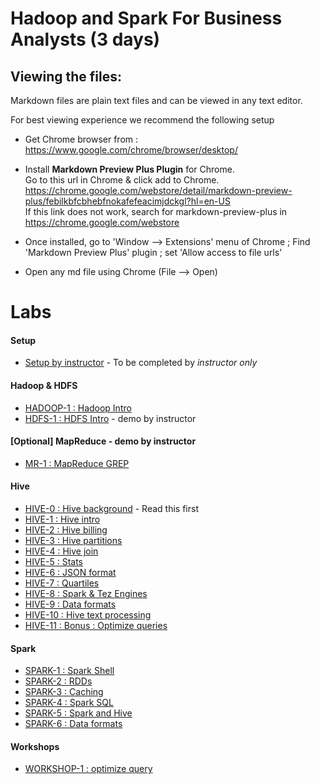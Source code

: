<link rel='stylesheet' href='assets/css/main.css'/>

# Hadoop and Spark For Business Analysts (3 days)

Viewing the files:
-----------------
Markdown files are plain text files and can be viewed in any text editor.

For best viewing experience we recommend the following setup

* Get Chrome browser from : https://www.google.com/chrome/browser/desktop/

* Install **Markdown Preview Plus Plugin** for Chrome.  
Go to this url in Chrome & click add to Chrome.  
    https://chrome.google.com/webstore/detail/markdown-preview-plus/febilkbfcbhebfnokafefeacimjdckgl?hl=en-US  
If this link does not work, search for markdown-preview-plus in https://chrome.google.com/webstore

* Once installed, go to 'Window --> Extensions' menu of Chrome ;   Find 'Markdown Preview Plus' plugin ;  set 'Allow access to file urls'

* Open any md file using Chrome (File --> Open)


# Labs

#### Setup
- [Setup by instructor](setup-instructor.md) - To be completed by _instructor only_

#### Hadoop & HDFS
- [HADOOP-1 : Hadoop Intro](intro/1-hadoop-intro.md)
- [HDFS-1 : HDFS Intro](hdfs/1-hdfs-intro.md) - demo by instructor

#### [Optional] MapReduce - demo by instructor
- [MR-1 : MapReduce GREP](mapreduce/1-grep.md)


#### Hive
- [HIVE-0 : Hive background](hive/README.md) - Read this first
- [HIVE-1 : Hive intro](hive/1-intro.md)
- [HIVE-2 : Hive billing](hive/2-billing.md)
- [HIVE-3 : Hive partitions](hive/3-partitions.md)
- [HIVE-4 : Hive join](hive/4-join.md)
- [HIVE-5 : Stats](hive/5-stats.md)
- [HIVE-6 : JSON format](hive/6-json.md)
- [HIVE-7 : Quartiles](hive/7-histograms.md)
- [HIVE-8 : Spark & Tez Engines](hive/8-engines.md)
- [HIVE-9 : Data formats](hive/9-data-formats.md)
- [HIVE-10 : Hive text processing](hive/10-text.md)
- [HIVE-11 : Bonus : Optimize queries](hive/11-optimize.md)

#### Spark
- [SPARK-1 : Spark Shell](spark/1-spark-shell.md)
- [SPARK-2 : RDDs](spark/2-RDD.md)
- [SPARK-3 : Caching](spark/3-caching.md)
- [SPARK-4 : Spark SQL](spark/4-spark-sql.md)
- [SPARK-5 : Spark and Hive](spark/5-spark-and-hive.md)
- [SPARK-6 : Data formats](spark/6-data-formats.md)

#### Workshops
- [WORKSHOP-1 : optimize query](workshops/1-optimize-query.md)
